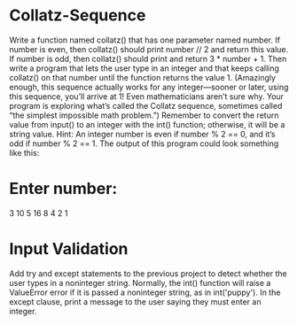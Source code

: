 # Collatz-Sequence
Write a function named collatz() that has one parameter named number. If
number is even, then collatz() should print number // 2 and return this value.
If number is odd, then collatz() should print and return 3 * number + 1.
Then write a program that lets the user type in an integer and that
keeps calling collatz() on that number until the function returns the value 1.
(Amazingly enough, this sequence actually works for any integer—sooner or
later, using this sequence, you’ll arrive at 1! Even mathematicians aren’t sure
why. Your program is exploring what’s called the Collatz sequence, sometimes
called “the simplest impossible math problem.”)
Remember to convert the return value from input() to an integer with
the int() function; otherwise, it will be a string value.
Hint: An integer number is even if number % 2 == 0, and it’s odd if
number % 2 == 1.
The output of this program could look something like this:
# Enter number:
3
10
5
16
8
4
2
1
# Input Validation
Add try and except statements to the previous project to detect whether the
user types in a noninteger string. Normally, the int() function will raise a
ValueError error if it is passed a noninteger string, as in int('puppy'). In the
except clause, print a message to the user saying they must enter an integer.
